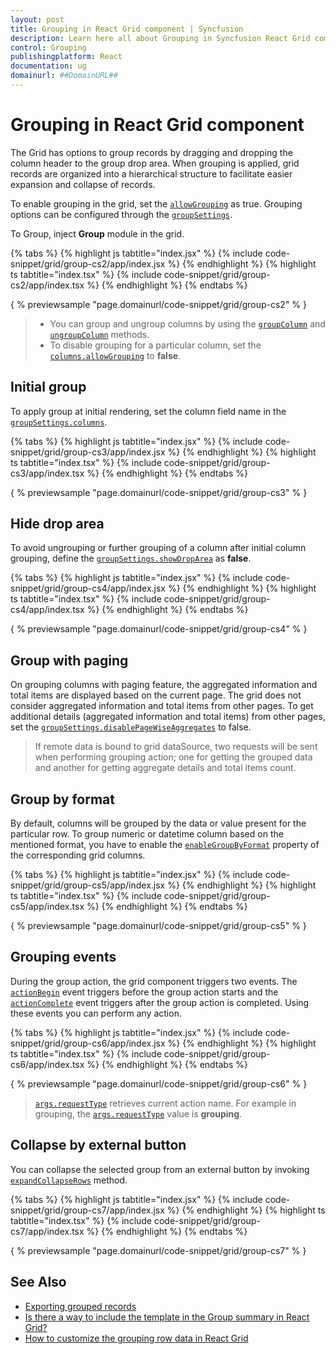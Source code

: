 ```yaml
---
layout: post
title: Grouping in React Grid component | Syncfusion
description: Learn here all about Grouping in Syncfusion React Grid component of Syncfusion Essential JS 2 and more.
control: Grouping 
publishingplatform: React
documentation: ug
domainurl: ##DomainURL##
---
```


# Grouping in React Grid component

The Grid has options to group records by dragging and dropping the column header to the group drop area.
When grouping is applied, grid records are organized into a hierarchical structure to facilitate easier expansion and collapse of records.

To enable grouping in the grid, set the [`allowGrouping`](https://ej2.syncfusion.com/angular/documentation/api/grid/#allowgrouping) as true.
Grouping options can be configured through the [`groupSettings`](https://ej2.syncfusion.com/angular/documentation/api/grid/groupSettings/).

To Group, inject **Group** module in the grid.

{% tabs %}
{% highlight js tabtitle="index.jsx" %}
{% include code-snippet/grid/group-cs2/app/index.jsx %}
{% endhighlight %}
{% highlight ts tabtitle="index.tsx" %}
{% include code-snippet/grid/group-cs2/app/index.tsx %}
{% endhighlight %}
{% endtabs %}

{ % previewsample "page.domainurl/code-snippet/grid/group-cs2" % }

> * You can group and ungroup columns by using the [`groupColumn`](https://ej2.syncfusion.com/angular/documentation/api/grid/group/#groupcolumn) and [`ungroupColumn`](https://ej2.syncfusion.com/angular/documentation/api/grid/group/#ungroupcolumn) methods.
> * To disable grouping for a particular column, set the [`columns.allowGrouping`](https://ej2.syncfusion.com/angular/documentation/api/grid/column/#allowgrouping) to **false**.

## Initial group

To apply group at initial rendering, set the column field name in the [`groupSettings.columns`](https://ej2.syncfusion.com/angular/documentation/api/grid/groupSettingsModel/#columns).

{% tabs %}
{% highlight js tabtitle="index.jsx" %}
{% include code-snippet/grid/group-cs3/app/index.jsx %}
{% endhighlight %}
{% highlight ts tabtitle="index.tsx" %}
{% include code-snippet/grid/group-cs3/app/index.tsx %}
{% endhighlight %}
{% endtabs %}

{ % previewsample "page.domainurl/code-snippet/grid/group-cs3" % }

## Hide drop area

To avoid ungrouping or further grouping of a column after initial column
grouping, define the [`groupSettings.showDropArea`](https://ej2.syncfusion.com/angular/documentation/api/grid/groupSettings/#showdroparea) as **false**.

{% tabs %}
{% highlight js tabtitle="index.jsx" %}
{% include code-snippet/grid/group-cs4/app/index.jsx %}
{% endhighlight %}
{% highlight ts tabtitle="index.tsx" %}
{% include code-snippet/grid/group-cs4/app/index.tsx %}
{% endhighlight %}
{% endtabs %}

{ % previewsample "page.domainurl/code-snippet/grid/group-cs4" % }

## Group with paging

On grouping columns with paging feature, the aggregated information and total items are displayed based on the current page.
The grid does not consider aggregated information and total items from other pages.
To get additional details (aggregated information and total items) from other pages, set the [`groupSettings.disablePageWiseAggregates`](https://ej2.syncfusion.com/angular/documentation/api/grid/groupSettings/#disablepagewiseaggregates) to false.

> If remote data is bound to grid dataSource, two requests will be sent when performing grouping action; one for getting the grouped data and another for getting aggregate details and total items count.

## Group by format

By default, columns will be grouped by the data or value present for the particular row. To group numeric or datetime column based on the mentioned format, you have to enable the
[`enableGroupByFormat`](https://ej2.syncfusion.com/angular/documentation/api/grid/column/#enablegroupbyformat) property of the corresponding grid columns.

{% tabs %}
{% highlight js tabtitle="index.jsx" %}
{% include code-snippet/grid/group-cs5/app/index.jsx %}
{% endhighlight %}
{% highlight ts tabtitle="index.tsx" %}
{% include code-snippet/grid/group-cs5/app/index.tsx %}
{% endhighlight %}
{% endtabs %}

{ % previewsample "page.domainurl/code-snippet/grid/group-cs5" % }

## Grouping events

During the group action, the grid component triggers two events. The [`actionBegin`](https://ej2.syncfusion.com/angular/documentation/api/grid/#actionbegin) event triggers before the group action starts and the [`actionComplete`](https://ej2.syncfusion.com/angular/documentation/api/grid/#actioncomplete) event triggers after the group action is completed. Using these events you can perform any action.

{% tabs %}
{% highlight js tabtitle="index.jsx" %}
{% include code-snippet/grid/group-cs6/app/index.jsx %}
{% endhighlight %}
{% highlight ts tabtitle="index.tsx" %}
{% include code-snippet/grid/group-cs6/app/index.tsx %}
{% endhighlight %}
{% endtabs %}

{ % previewsample "page.domainurl/code-snippet/grid/group-cs6" % }

> [`args.requestType`](https://ej2.syncfusion.com/angular/documentation/api/grid/sortEventArgs/#requesttype) retrieves current action name.
For example in grouping, the [`args.requestType`](https://ej2.syncfusion.com/angular/documentation/api/grid/sortEventArgs/#requesttype) value is **grouping**.

## Collapse by external button

You can collapse the selected group from an external button by invoking [`expandCollapseRows`](https://ej2.syncfusion.com/angular/documentation/api/grid/group/#expandcollapserows) method.

{% tabs %}
{% highlight js tabtitle="index.jsx" %}
{% include code-snippet/grid/group-cs7/app/index.jsx %}
{% endhighlight %}
{% highlight ts tabtitle="index.tsx" %}
{% include code-snippet/grid/group-cs7/app/index.tsx %}
{% endhighlight %}
{% endtabs %}

{ % previewsample "page.domainurl/code-snippet/grid/group-cs7" % }

## See Also

* [Exporting grouped records](../excel-export/excel-export-options/#exporting-grouped-records)
* [Is there a way to include the template in the Group summary in React Grid?](https://www.syncfusion.com/forums/150662/is-there-a-way-to-include-the-template-in-the-group-summary-in-react-grid)
* [How to customize the grouping row data in React Grid](https://www.syncfusion.com/forums/151019/how-to-customize-the-grouping-row-data-in-react-grid)